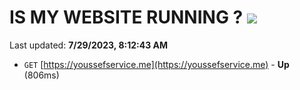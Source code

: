 # IS MY WEBSITE RUNNING ? [![](https://img.shields.io/static/v1?label=Sponsor&message=%E2%9D%A4&logo=GitHub&color=%23fe8e86)](https://github.com/sponsors/<username>)

Last updated: **7/29/2023, 8:12:43 AM**

- `GET` [https://youssefservice.me](https://youssefservice.me) - **Up** (806ms)
